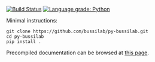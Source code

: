 [![Build Status](https://travis-ci.com/bussilab/py-bussilab.svg?branch=master)](https://travis-ci.com/bussilab/py-bussilab)
[![Language grade: Python](https://img.shields.io/lgtm/grade/python/g/bussilab/py-bussilab.svg?logo=lgtm&logoWidth=18)](https://lgtm.com/projects/g/bussilab/py-bussilab/context:python)

Minimal instructions:
```
git clone https://github.com/bussilab/py-bussilab.git
cd py-bussilab
pip install .
```

Precompiled documentation can be browsed at [this page](https://bussilab.github.io/doc-py-bussilab).
